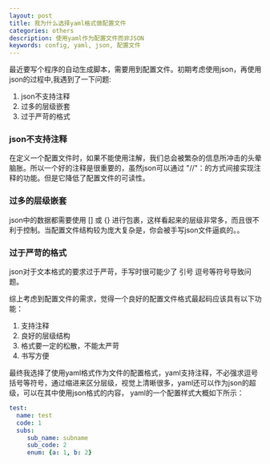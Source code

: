 ```yaml
---
layout: post
title: 我为什么选择yaml格式做配置文件 
categories: others
description: 使用yaml作为配置文件而非JSON
keywords: config, yaml, json, 配置文件
---
```


最近要写个程序的自动生成脚本，需要用到配置文件。初期考虑使用json，再使用json的过程中,我遇到了一下问题:  
1. json不支持注释  
2. 过多的层级嵌套  
3. 过于严苛的格式  

### json不支持注释  
在定义一个配置文件时，如果不能使用注解，我们总会被繁杂的信息所冲击的头晕脑胀。所以一个好的注释是很重要的，虽然json可以通过 "//"：的方式间接实现注释的功能。但是它降低了配置文件的可读性。  

### 过多的层级嵌套  
json中的数据都需要使用 [] 或 {} 进行包裹，这样看起来的层级非常多，而且很不利于控制。当配置文件结构较为庞大复杂是，你会被手写json文件逼疯的。。  

### 过于严苛的格式  
json对于文本格式的要求过于严苛，手写时很可能少了 引号 逗号等符号导致问题。  

综上考虑到配置文件的需求，觉得一个良好的配置文件格式最起码应该具有以下功能：  
1. 支持注释  
2. 良好的层级结构  
3. 格式要一定的松散，不能太严苛  
4. 书写方便  

最终我选择了使用yaml格式作为文件的配置格式，yaml支持注释，不必强求逗号括号等符号，通过缩进来区分层级，视觉上清晰很多，yaml还可以作为json的超级，可以在其中使用json格式的内容， yaml的一个配置样式大概如下所示：  

```yaml
test:
  name: test
  code: 1
  subs:
     sub_name: subname
     sub_code: 2
     enum: {a: 1, b: 2}
```  

